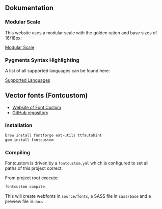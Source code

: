 ## Dokumentation

### Modular Scale

This website uses a modular scale with the golden ration and base sizes of 16/18px:

[Modular Scale](http://modularscale.com/scale/?px1=18&px2=16&ra1=1.618&ra2=0)

### Pygments Syntax Highlighting

A list of all supported languages can be found here:

[Supported Languages](http://pygments.org/languages/)

## Vector fonts (Fontcustom)

* [Website of Font Custom](http://fontcustom.com/)
* [GitHub repository](https://github.com/FontCustom/fontcustom)

### Installation

```bash
brew install fontforge eot-utils ttfautohint
gem install fontcustom
```
### Compiling

Fontcustom is driven by a `fontcustom.yml` which is configured to set all paths of this project correct.

From project root execute:

```bash
fontcustom compile
```

This will create webfonts in `source/fonts`, a SASS file in `sass/base` and a preview file in `docs`.
